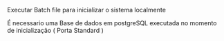 Executar Batch file para inicializar o sistema localmente
 
É necessario uma Base de dados em postgreSQL executada no momento de inicialização ( Porta Standard )
 
